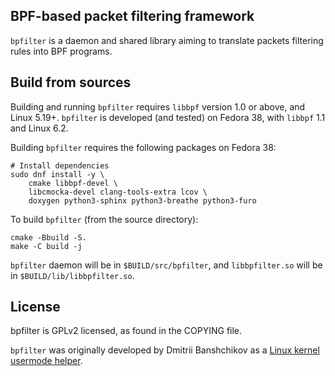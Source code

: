 BPF-based packet filtering framework
---

`bpfilter` is a daemon and shared library aiming to translate packets filtering rules into BPF programs.

## Build from sources

Building and running `bpfilter` requires `libbpf` version 1.0 or above, and Linux 5.19+. `bpfilter` is developed (and tested) on Fedora 38, with `libbpf` 1.1 and Linux 6.2.

Building `bpfilter` requires the following packages on Fedora 38:

```shell
# Install dependencies
sudo dnf install -y \
    cmake libbpf-devel \
    libcmocka-devel clang-tools-extra lcov \
    doxygen python3-sphinx python3-breathe python3-furo
```

To build `bpfilter` (from the source directory):
```shell
cmake -Bbuild -S.
make -C build -j
```

`bpfilter` daemon will be in `$BUILD/src/bpfilter`, and `libbpfilter.so` will be in `$BUILD/lib/libbpfilter.so`.

## License

bpfilter is GPLv2 licensed, as found in the COPYING file.

`bpfilter` was originally developed by Dmitrii Banshchikov as a [Linux kernel usermode helper](https://lore.kernel.org/bpf/20210829183608.2297877-1-me@ubique.spb.ru/).
